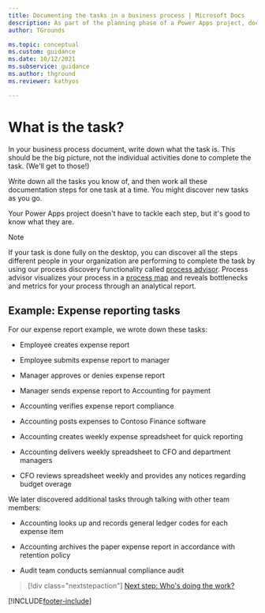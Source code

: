 ```yaml
---
title: Documenting the tasks in a business process | Microsoft Docs
description: As part of the planning phase of a Power Apps project, document all the tasks needed to perform the business process from start to finish.
author: TGrounds

ms.topic: conceptual
ms.custom: guidance
ms.date: 10/12/2021
ms.subservice: guidance
ms.author: thground
ms.reviewer: kathyos

---
```


# What is the task?

In your business process document, write down what the task is. This should be
the big picture, not the individual activities done to complete the task. (We'll
get to those!)

Write down all the tasks you know of, and then work all these documentation steps
for one task at a time. You might discover new tasks as you go.

Your Power Apps project doesn't have to tackle each step, but it's good to know
what they are.

> [!NOTE]
> If your task is done fully on the desktop, you can discover all the steps 
different people in your organization are performing to complete the task by 
using our process discovery functionality called [process advisor](/power-automate/process-advisor-overview.md). 
Process advisor visualizes your process in a [process map](/power-automate/process-advisor-visualize.md) 
and reveals bottlenecks and metrics for your process through an analytical report.

## Example: Expense reporting tasks

For our expense report example, we wrote down these tasks:

- Employee creates expense report

- Employee submits expense report to manager

- Manager approves or denies expense report

- Manager sends expense report to Accounting for payment

- Accounting verifies expense report compliance

- Accounting posts expenses to Contoso Finance software

- Accounting creates weekly expense spreadsheet for quick reporting

- Accounting delivers weekly spreadsheet to CFO and department managers

- CFO reviews spreadsheet weekly and provides any notices regarding budget overage

We later discovered additional tasks through talking with other team members:

- Accounting looks up and records general ledger codes for each expense item

- Accounting archives the paper expense report in accordance with retention policy

- Audit team conducts semiannual compliance audit

> [!div class="nextstepaction"]
> [Next step: Who's doing the work?](who-is-doing-work.md)


[!INCLUDE[footer-include](../../includes/footer-banner.md)]